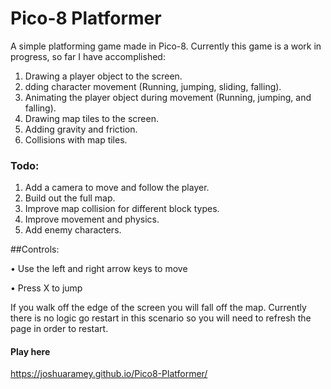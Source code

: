 # Pico-8 Platformer

A simple platforming game made in Pico-8. Currently this game is a work in progress, so far I have accomplished:

1) Drawing a player object to the screen.
2) dding character movement (Running, jumping, sliding, falling).
3) Animating the player object during movement (Running, jumping, and falling).
4) Drawing map tiles to the screen.
5) Adding gravity and friction.
6) Collisions with map tiles.

### Todo:

1) Add a camera to move and follow the player.
2) Build out the full map.
3) Improve map collision for different block types.
4) Improve movement and physics.
5) Add enemy characters.

##Controls:

• Use the left and right arrow keys to move

• Press X to jump

If you walk off the edge of the screen you will fall off the map. Currently there is no logic go restart in this scenario
so you will need to refresh the page in order to restart.

#### Play here
https://joshuaramey.github.io/Pico8-Platformer/
